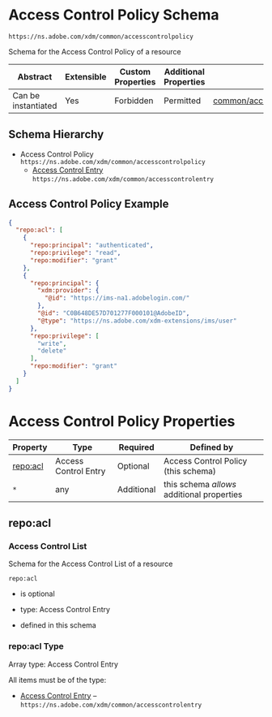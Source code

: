 
# Access Control Policy Schema

```
https://ns.adobe.com/xdm/common/accesscontrolpolicy
```

Schema for the Access Control Policy of a resource

| Abstract | Extensible | Custom Properties | Additional Properties | Defined In |
|----------|------------|-------------------|-----------------------|------------|
| Can be instantiated | Yes | Forbidden | Permitted | [common/accesscontrolpolicy.schema.json](common/accesscontrolpolicy.schema.json) |

## Schema Hierarchy

* Access Control Policy `https://ns.adobe.com/xdm/common/accesscontrolpolicy`
  * [Access Control Entry](accesscontrolentry.schema.md) `https://ns.adobe.com/xdm/common/accesscontrolentry`

## Access Control Policy Example
```json
{
  "repo:acl": [
    {
      "repo:principal": "authenticated",
      "repo:privilege": "read",
      "repo:modifier": "grant"
    },
    {
      "repo:principal": {
        "xdm:provider": {
          "@id": "https://ims-na1.adobelogin.com/"
        },
        "@id": "C0B648DE57D701277F000101@AdobeID",
        "@type": "https://ns.adobe.com/xdm-extensions/ims/user"
      },
      "repo:privilege": [
        "write",
        "delete"
      ],
      "repo:modifier": "grant"
    }
  ]
}
```

# Access Control Policy Properties

| Property | Type | Required | Defined by |
|----------|------|----------|------------|
| [repo:acl](#repoacl) | Access Control Entry | Optional | Access Control Policy (this schema) |
| `*` | any | Additional | this schema *allows* additional properties |

## repo:acl
### Access Control List

Schema for the Access Control List of a resource

`repo:acl`
* is optional
* type: Access Control Entry

* defined in this schema

### repo:acl Type


Array type: Access Control Entry

All items must be of the type:
* [Access Control Entry](accesscontrolentry.schema.md) – `https://ns.adobe.com/xdm/common/accesscontrolentry`







